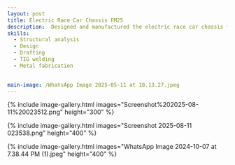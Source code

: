 ```yaml
---
layout: post
title: Electric Race Car Chassis FM25
description:  Designed and manufactured the electric race car chassis for Formula Manipal, achieving 3rd place overall at Formula Bharat 2025. The chassis featured an optimised tubular space frame with high torsional stiffness-to-weight ratio, designed in CATIA V5, conducted analysis in hyperworks and validated through physical torsion testing using a custom-built jig. Developed ergonomic, high-precision welding fixtures to improve assembly accuracy and welder accessibility. Oversaw manufacturing timelines, welding operations, and final subsystem integration. Served as lead welder for both combustion and electric chassis builds, ensuring compliance with Formula Student safety and performance standards.
skills: 
  - Structural analysis
  - Design
  - Drafting
  - TIG welding
  - Metal fabrication
 

main-image: /WhatsApp Image 2025-05-11 at 18.13.27.jpeg
---
```

{% include image-gallery.html images="Screenshot%202025-08-11%20023512.png" height="300" %}

{% include image-gallery.html images="Screenshot 2025-08-11 023538.png" height="400" %}

{% include image-gallery.html images="WhatsApp Image 2024-10-07 at 7.38.44 PM (1).jpeg" height="400" %}

